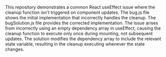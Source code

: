 This repository demonstrates a common React useEffect issue where the cleanup function isn't triggered on component updates.  The bug.js file shows the initial implementation that incorrectly handles the cleanup.  The bugSolution.js file provides the corrected implementation.  The issue arises from incorrectly using an empty dependency array in useEffect, causing the cleanup function to execute only once during mounting, not subsequent updates. The solution modifies the dependency array to include the relevant state variable, resulting in the cleanup executing whenever the state changes.